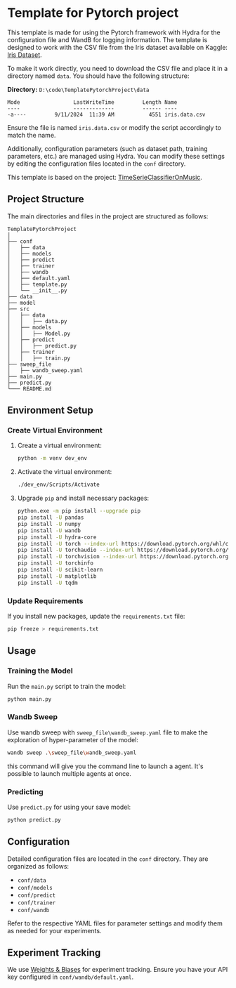 # Template for Pytorch project

This template is made for using the Pytorch framework with Hydra for the configuration file and WandB for logging information. The template is designed to work with the CSV file from the Iris dataset available on Kaggle: [Iris Dataset](https://www.kaggle.com/datasets/vikrishnan/iris-dataset).

To make it work directly, you need to download the CSV file and place it in a directory named `data`. You should have the following structure:

**Directory:** `D:\code\TemplatePytorchProject\data`

```
Mode                 LastWriteTime         Length Name
----                 -------------         ------ ----
-a----         9/11/2024  11:39 AM           4551 iris.data.csv
```

Ensure the file is named `iris.data.csv` or modify the script accordingly to match the name. 

Additionally, configuration parameters (such as dataset path, training parameters, etc.) are managed using Hydra. You can modify these settings by editing the configuration files located in the `conf` directory.

This template is based on the project: [TimeSerieClassifierOnMusic](https://github.com/yannsadowski/TimeSerieClassifierOnMusic).

## Project Structure

The main directories and files in the project are structured as follows:

```
TemplatePytorchProject
│
├── conf
│   ├── data
│   ├── models
│   ├── predict
│   ├── trainer
│   ├── wandb
│   ├── default.yaml
│   ├── template.py
│   └── __init__.py
├── data
├── model
├── src
│   ├── data
│   │   ├── data.py
│   ├── models
│   │   ├── Model.py
│   ├── predict
│   │   ├── predict.py
│   ├── trainer
│   │   ├── train.py
├── sweep_file
│   ├── wandb_sweep.yaml
├── main.py
├── predict.py
└─── README.md
```

## Environment Setup

### Create Virtual Environment

1. Create a virtual environment:

    ```sh
    python -m venv dev_env
    ```

2. Activate the virtual environment:

    ```sh
    ./dev_env/Scripts/Activate
    ```

3. Upgrade `pip` and install necessary packages:

    ```sh
    python.exe -m pip install --upgrade pip
    pip install -U pandas
    pip install -U numpy
    pip install -U wandb
    pip install -U hydra-core
    pip install -U torch --index-url https://download.pytorch.org/whl/cu121
    pip install -U torchaudio --index-url https://download.pytorch.org/whl/cu121
    pip install -U torchvision --index-url https://download.pytorch.org/whl/cu121
    pip install -U torchinfo
    pip install -U scikit-learn
    pip install -U matplotlib
    pip install -U tqdm

    ```

### Update Requirements

If you install new packages, update the `requirements.txt` file:

```sh
pip freeze > requirements.txt
```

## Usage

### Training the Model

Run the `main.py` script to train the model:

```sh
python main.py
```

### Wandb Sweep

Use wandb sweep with `sweep_file\wandb_sweep.yaml` file to make the exploration of hyper-parameter of the model:

```sh
wandb sweep .\sweep_file\wandb_sweep.yaml
```

this command will give you the command line to launch a agent.
It's possible to launch multiple agents at once.

### Predicting

Use `predict.py` for using your save model:

```sh
python predict.py
```


## Configuration

Detailed configuration files are located in the `conf` directory. They are organized as follows:

- `conf/data`
- `conf/models`
- `conf/predict`
- `conf/trainer`
- `conf/wandb`

Refer to the respective YAML files for parameter settings and modify them as needed for your experiments.


## Experiment Tracking

We use [Weights & Biases](https://wandb.ai/) for experiment tracking. Ensure you have your API key configured in `conf/wandb/default.yaml`.
